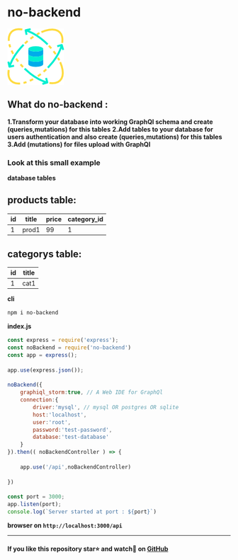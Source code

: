 # no-backend
![no-backend](/no-backend.png)

## What do no-backend :
**1.Transform your database into working GraphQl schema and create (queries,mutations) for this tables**
**2.Add tables to your database for users authentication and also create (queries,mutations) for this tables**
**3.Add (mutations) for files upload with GraphQl**

### Look at this small example 

**database tables**

products table:
------------------------------------
| id | title | price | category_id |
-----| ------|-------|-------------|
| 1  | prod1 | 99    | 1           |

categorys table:
-------------
 id | title |
----| ------|
 1  | cat1  |
 
 
**cli**
```bash
npm i no-backend
```
**index.js**
```js
const express = require('express');
const noBackend = require('no-backend')
const app = express();

app.use(express.json());

noBackend({ 
    graphiql_storm:true, // A Web IDE for GraphQl
    connection:{
        driver:'mysql', // mysql OR postgres OR sqlite
        host:'localhost',
        user:'root',
        password:'test-password',
        database:'test-database'
    }
}).then(( noBackendController ) => {

    app.use('/api',noBackendController)

})

const port = 3000;
app.listen(port);
console.log(`Server started at port : ${port}`)
```
**browser on ```http://localhost:3000/api```**

-------------------------------------------------------------------------------------------------------

#### If you like this repository star⭐ and watch👀 on  [GitHub](https://github.com/Gherciu/no-backend)

